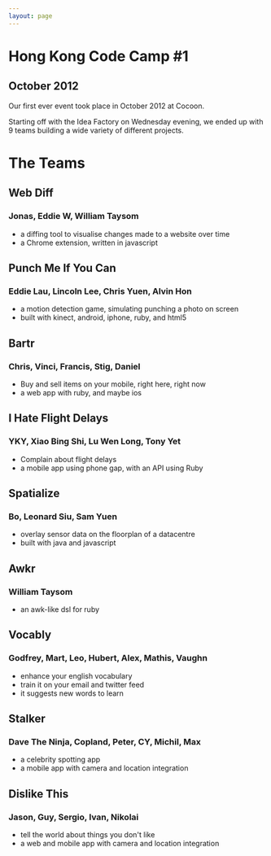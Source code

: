```yaml
---
layout: page
---
```


# Hong Kong Code Camp #1
## October 2012

Our first ever event took place in October 2012 at Cocoon.

Starting off with the Idea Factory on Wednesday evening,
we ended up with 9 teams building a wide variety of different projects.

# The Teams

## Web Diff
### Jonas, Eddie W, William Taysom

- a diffing tool to visualise changes made to a website over time
- a Chrome extension, written in javascript

## Punch Me If You Can
### Eddie Lau, Lincoln Lee, Chris Yuen, Alvin Hon

- a motion detection game, simulating punching a photo on screen
- built with kinect, android, iphone, ruby, and html5

## Bartr
### Chris, Vinci, Francis, Stig, Daniel

- Buy and sell items on your mobile, right here, right now
- a web app with ruby, and maybe ios

## I Hate Flight Delays
### YKY, Xiao Bing Shi, Lu Wen Long, Tony Yet

- Complain about flight delays
- a mobile app using phone gap, with an API using Ruby

## Spatialize
### Bo, Leonard Siu, Sam Yuen

- overlay sensor data on the floorplan of a datacentre
- built with java and javascript

## Awkr
### William Taysom

- an awk-like dsl for ruby

## Vocably
### Godfrey, Mart, Leo, Hubert, Alex, Mathis, Vaughn

- enhance your english vocabulary
- train it on your email and twitter feed
- it suggests new words to learn

## Stalker
### Dave The Ninja, Copland, Peter, CY, Michil, Max

- a celebrity spotting app
- a mobile app with camera and location integration

## Dislike This
### Jason, Guy, Sergio, Ivan, Nikolai

- tell the world about things you don't like
- a web and mobile app with camera and location integration
